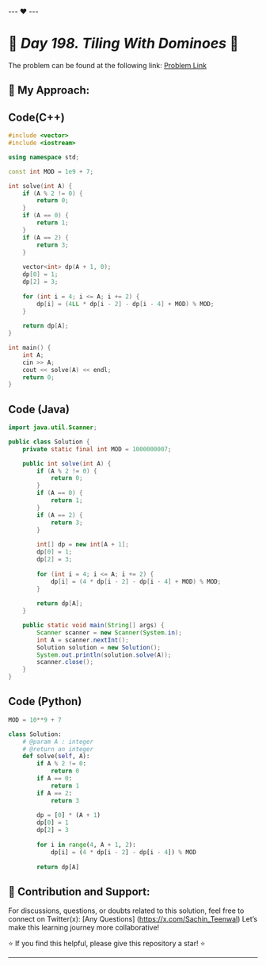 --- ❤️ ---

# 🚀 _Day 198. Tiling With Dominoes_ 🧠


The problem can be found at the following link: [Problem Link](https://www.interviewbit.com/problems/tiling-with-dominoes/)

## 🎯 **My Approach:**


## Code(C++)
```cpp
#include <vector>
#include <iostream>

using namespace std;

const int MOD = 1e9 + 7;

int solve(int A) {
    if (A % 2 != 0) {
        return 0;
    }
    if (A == 0) {
        return 1;
    }
    if (A == 2) {
        return 3;
    }
    
    vector<int> dp(A + 1, 0);
    dp[0] = 1;
    dp[2] = 3;
    
    for (int i = 4; i <= A; i += 2) {
        dp[i] = (4LL * dp[i - 2] - dp[i - 4] + MOD) % MOD;
    }
    
    return dp[A];
}

int main() {
    int A;
    cin >> A;
    cout << solve(A) << endl;
    return 0;
}
```

## Code (Java)

```java
import java.util.Scanner;

public class Solution {
    private static final int MOD = 1000000007;

    public int solve(int A) {
        if (A % 2 != 0) {
            return 0;
        }
        if (A == 0) {
            return 1;
        }
        if (A == 2) {
            return 3;
        }
        
        int[] dp = new int[A + 1];
        dp[0] = 1;
        dp[2] = 3;
        
        for (int i = 4; i <= A; i += 2) {
            dp[i] = (4 * dp[i - 2] - dp[i - 4] + MOD) % MOD;
        }
        
        return dp[A];
    }

    public static void main(String[] args) {
        Scanner scanner = new Scanner(System.in);
        int A = scanner.nextInt();
        Solution solution = new Solution();
        System.out.println(solution.solve(A));
        scanner.close();
    }
}
```

## Code (Python)

```python
MOD = 10**9 + 7

class Solution:
    # @param A : integer
    # @return an integer
    def solve(self, A):
        if A % 2 != 0:
            return 0
        if A == 0:
            return 1
        if A == 2:
            return 3
        
        dp = [0] * (A + 1)
        dp[0] = 1
        dp[2] = 3
        
        for i in range(4, A + 1, 2):
            dp[i] = (4 * dp[i - 2] - dp[i - 4]) % MOD
        
        return dp[A]
```



## 🎯 **Contribution and Support:**

For discussions, questions, or doubts related to this solution, feel free to connect on Twitter(x): [Any Questions] (https://x.com/Sachin_Teenwal) Let’s make this learning journey more collaborative!

⭐ If you find this helpful, please give this repository a star! ⭐

---
